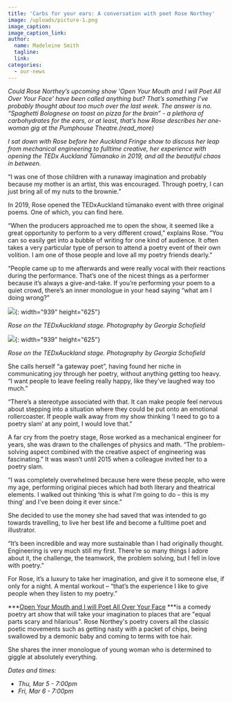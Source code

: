```yaml
---
title: 'Carbs for your ears: A conversation with poet Rose Northey'
image: /uploads/picture-1.png
image_caption:
image_caption_link:
author:
  name: Madeleine Smith
  tagline:
  link:
categories:
  - our-news
---
```


*Could Rose Northey’s upcoming show 'Open Your Mouth and I will Poet All Over Your Face' have been called anything but? That’s something I’ve probably thought about too much over the last week. The answer is no. “Spaghetti Bolognese on toast on pizza for the brain” - a plethora of carbohydrates for the ears, or at least, that’s how Rose describes her one-woman gig at the Pumphouse Theatre.(read\_more)*

*I sat down with Rose before her Auckland Fringe show to discuss her leap from mechanical engineering to fulltime creative, her experience with opening the TEDx Auckland Tūmanako in 2019, and all the beautiful chaos in between. &nbsp;*

“I was one of those children with a runaway imagination and probably because my mother is an artist, this was encouraged. Through poetry, I can just bring all of my nuts to the brownie.”

In 2019, Rose opened the TEDxAuckland tūmanako event with three original poems. One of which, you can find here.

“When the producers approached me to open the show, it seemed like a great opportunity to perform to a very different crowd,” explains Rose. “You can so easily get into a bubble of writing for one kind of audience. It often takes a very particular type of person to attend a poetry event of their own volition. I am one of those people and love all my poetry friends dearly.”

“People came up to me afterwards and were really vocal with their reactions during the performance. That’s one of the nicest things as a performer because it’s always a give-and-take. If you’re performing your poem to a quiet crowd, there’s an inner monologue in your head saying “what am I doing wrong?”

![](/uploads/rone.png){: width="939" height="625"}

*Rose on the TEDxAuckland stage. Photography by Georgia Schofield*

![](/uploads/rose-n.png){: width="939" height="625"}

*Rose on the TEDxAuckland stage. Photography by Georgia Schofield*

She calls herself “a gateway poet”, having found her niche in communicating joy through her poetry, without anything getting too heavy. “I want people to leave feeling really happy, like they’ve laughed way too much.”

“There’s a stereotype associated with that. It can make people feel nervous about stepping into a situation where they could be put onto an emotional rollercoaster. If people walk away from my show thinking ‘I need to go to a poetry slam’ at any point, I would love that.”

A far cry from the poetry stage, Rose worked as a mechanical engineer for years, she was drawn to the challenges of physics and math. “The problem-solving aspect combined with the creative aspect of engineering was fascinating.” It was wasn’t until 2015 when a colleague invited her to a poetry slam.

“I was completely overwhelmed because here were these people, who were my age, performing original pieces which had both literary and theatrical elements. I walked out thinking ‘this is what I’m going to do – this is my thing’ and I’ve been doing it ever since.”

She decided to use the money she had saved that was intended to go towards travelling, to live her best life and become a fulltime poet and illustrator.

“It’s been incredible and way more sustainable than I had originally thought. Engineering is very much still my first. There’re so many things I adore about it, the challenge, the teamwork, the problem solving, but I fell in love with poetry.”

For Rose, it’s a luxury to take her imagination, and give it to someone else, if only for a night. A mental workout – “that’s the experience I like to give people when they listen to my poetry.”

***[Open Your Mouth and I will Poet All Over Your Face](https://www.aucklandfringe.co.nz/programme-2020/open-your-mouth)&nbsp;***is a comedy poetry art show that will take your imagination to places that are "equal parts scary and hilarious". Rose Northey's poetry covers all the classic poetic movements such as getting nasty with a packet of chips, being swallowed by a demonic baby and coming to terms with toe hair.&nbsp;

She shares the inner monologue of young woman who is determined to giggle at absolutely everything.&nbsp;

*Dates and times:*

* *Thu, Mar 5 - 7:00pm*
* *Fri, Mar 6 - 7:00pm*